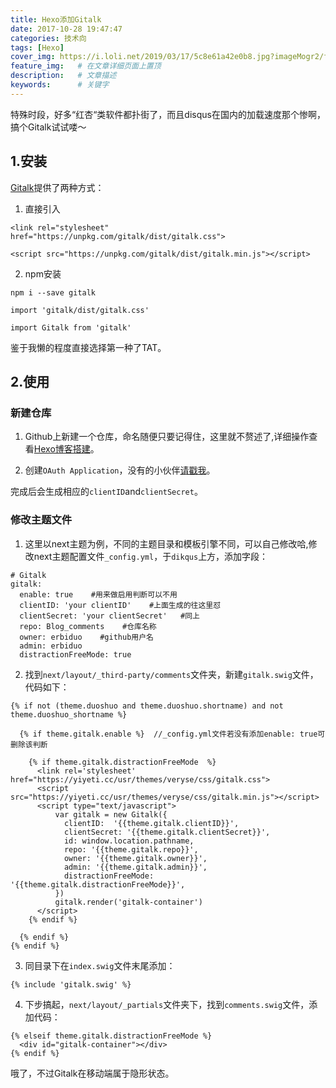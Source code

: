 ```yaml
---
title: Hexo添加Gitalk
date: 2017-10-28 19:47:47
categories: 技术向
tags: [Hexo]
cover_img: https://i.loli.net/2019/03/17/5c8e61a42e0b8.jpg?imageMogr2/format/webp    # 在文章摘要上显示
feature_img:   # 在文章详细页面上置顶
description:   # 文章描述
keywords:      # 关键字
---
```


特殊时段，好多“红杏“类软件都扑街了，而且disqus在国内的加载速度那个惨啊，搞个Gitalk试试喽～
<!--more-->

## 1.安装

[Gitalk](https://github.com/gitalk/gitalk)提供了两种方式：

1. 直接引入

```
<link rel="stylesheet" href="https://unpkg.com/gitalk/dist/gitalk.css">
  
<script src="https://unpkg.com/gitalk/dist/gitalk.min.js"></script>
```

2. npm安装

```
npm i --save gitalk

import 'gitalk/dist/gitalk.css'

import Gitalk from 'gitalk'
```

鉴于我懒的程度直接选择第一种了TAT。

## 2.使用

### 新建仓库

1. Github上新建一个仓库，命名随便只要记得住，这里就不赘述了,详细操作查看[Hexo博客搭建](https://www.wangyiting.win/2017/05/16/hexo%E5%8D%9A%E5%AE%A2%E6%90%AD%E5%BB%BA.html)。

2. 创建`OAuth Application`，没有的小伙伴[请戳我](https://github.com/settings/applications/new)。 

完成后会生成相应的`clientID`and`clientSecret`。


### 修改主题文件

1. 这里以next主题为例，不同的主题目录和模板引擎不同，可以自己修改哈,修改next主题配置文件`_config.yml`，于`dikqus`上方，添加字段：

```
# Gitalk
gitalk: 
  enable: true    #用来做启用判断可以不用
  clientID: 'your clientID'    #上面生成的往这里怼
  clientSecret: 'your clientSecret'   #同上
  repo: Blog_comments    #仓库名称
  owner: erbiduo    #github用户名
  admin: erbiduo
  distractionFreeMode: true
```

2. 找到`next/layout/_third-party/comments`文件夹，新建`gitalk.swig`文件，代码如下：

```
{% if not (theme.duoshuo and theme.duoshuo.shortname) and not theme.duoshuo_shortname %}
  
  {% if theme.gitalk.enable %}  //_config.yml文件若没有添加enable: true可删除该判断

    {% if theme.gitalk.distractionFreeMode  %}      
      <link rel='stylesheet' href="https://yiyeti.cc/usr/themes/veryse/css/gitalk.css">
      <script src="https://yiyeti.cc/usr/themes/veryse/css/gitalk.min.js"></script>
      <script type="text/javascript">
          var gitalk = new Gitalk({
            clientID:  '{{theme.gitalk.clientID}}', 
            clientSecret: '{{theme.gitalk.clientSecret}}',
            id: window.location.pathname,
            repo: '{{theme.gitalk.repo}}', 
            owner: '{{theme.gitalk.owner}}', 
            admin: '{{theme.gitalk.admin}}', 
            distractionFreeMode: '{{theme.gitalk.distractionFreeMode}}',
          })
          gitalk.render('gitalk-container')
      </script>
    {% endif %}

  {% endif %}
{% endif %}
```

3. 同目录下在`index.swig`文件末尾添加：

```
{% include 'gitalk.swig' %}
```

4. 下步搞起，`next/layout/_partials`文件夹下，找到`comments.swig`文件，添加代码：

```
{% elseif theme.gitalk.distractionFreeMode %}  
  <div id="gitalk-container"></div>
{% endif %}
```

哦了，不过Gitalk在移动端属于隐形状态。